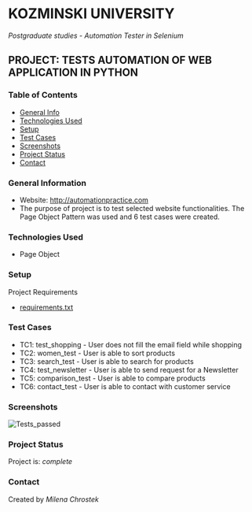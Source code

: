 # KOZMINSKI UNIVERSITY
_Postgraduate studies - Automation Tester in Selenium_
## PROJECT: TESTS AUTOMATION OF WEB APPLICATION IN PYTHON
### Table of Contents
* [General Info](#general-information)
* [Technologies Used](#technologies-used)
* [Setup](#setup)
* [Test Cases](#test-cases)
* [Screenshots](#screenshots)
* [Project Status](#project-status)
* [Contact](#contact)
<!-- * [License](#license) -->
### General Information
- Website: http://automationpractice.com
- The purpose of project is to test selected website functionalities. The Page Object Pattern was used and 6 test cases were created.
### Technologies Used
- Page Object
### Setup
Project Requirements
- [requirements.txt](https://github.com/milenachrostek/ALK_SeleniumPython/files/8837713/requirements.txt)
### Test Cases 
- TC1: test_shopping - User does not fill the email field while shopping
- TC2: women_test - User is able to sort products
- TC3: search_test - User is able to search for products
- TC4: test_newsletter - User is able to send request for a Newsletter
- TC5: comparison_test - User is able to compare products
- TC6: contact_test - User is able to contact with customer service
### Screenshots
![Tests_passed](https://user-images.githubusercontent.com/91781333/171989800-a12f46ed-0055-4f19-b6fa-076c160419ea.png)
### Project Status
Project is: _complete_
### Contact
Created by _Milena Chrostek_
